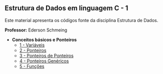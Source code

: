 ## Estrutura de Dados em linguagem C - 1

Este material apresenta os códigos fonte da disciplina Estrutura de Dados. 

**Professor:** Ederson Schmeing

- **Conceitos básicos e Ponteiros**
  - [1 - Variáveis](https://github.com/edersonschmeing/estrutura-de-dados-em-c-1/tree/main/variaveis)
  - [2 - Ponteiros](https://github.com/edersonschmeing/estrutura-de-dados-em-c-1/tree/main/ponteiros)
  - [3 - Ponteiros de Ponteiros](https://github.com/edersonschmeing/estrutura-de-dados-em-c-1/tree/main/ponteiros-de-ponteiros)
  - [4 - Ponteiros Genéricos](https://github.com/edersonschmeing/estrutura-de-dados-em-c-1/tree/main/ponteiros-genericos)
  - [5 - Funções](https://github.com/edersonschmeing/estrutura-de-dados-em-c-1/tree/main/funcoes)
  

<!-- - **Funções**

- **Tipos de Alocação de Memória**

- **Structs**

- **TAD - Tipos Abstratos de Dados** -->
